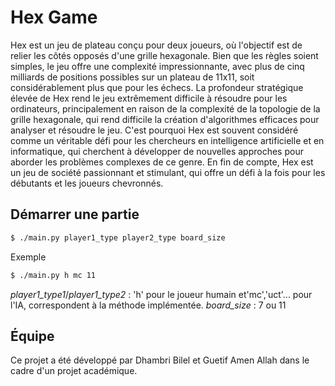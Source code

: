 # Hex Game

Hex est un jeu de plateau conçu pour deux joueurs, où l'objectif est de relier les côtés opposés d'une grille hexagonale. Bien que les règles soient simples, le jeu offre une complexité impressionnante, avec plus de cinq milliards de positions possibles sur un plateau de 11x11, soit considérablement plus que pour les échecs. La profondeur stratégique élevée de Hex rend le jeu extrêmement difficile à résoudre pour les ordinateurs, principalement en raison de la complexité de la topologie de la grille hexagonale, qui rend difficile la création d'algorithmes efficaces pour analyser et résoudre le jeu. C'est pourquoi Hex est souvent considéré comme un véritable défi pour les chercheurs en intelligence artificielle et en informatique, qui cherchent à développer de nouvelles approches pour aborder les problèmes complexes de ce genre. En fin de compte, Hex est un jeu de société passionnant et stimulant, qui offre un défi à la fois pour les débutants et les joueurs chevronnés.

## Démarrer une partie

```bash
$ ./main.py player1_type player2_type board_size
```
Exemple

```bash
$ ./main.py h mc 11
```
*player1_type1*/*player1_type2* : 'h' pour le joueur humain et'mc','uct'... pour l'IA, correspondent à la méthode implémentée. 
*board_size* : 7 ou 11

## Équipe
Ce projet a été développé par Dhambri Bilel et Guetif Amen Allah dans le cadre d'un projet académique.